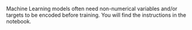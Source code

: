 Machine Learning models often need non-numerical variables and/or targets to be encoded before training.  You will find the instructions in the notebook.
